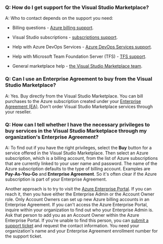 ### Q: How do I get support for the Visual Studio Marketplace?

A: Who to contact depends on the support you need:

* Billing questions - [Azure billing support](https://portal.azure.com/#blade/Microsoft_Azure_Support/HelpAndSupportBlade).

* Visual Studio subscriptions - [subscriptions support](https://visualstudio.microsoft.com/subscriptions/support).

* Help with Azure DevOps Services - [Azure DevOps Services support](https://visualstudio.microsoft.com/team-services/support-visual-studio-team-services).

* Help with Microsoft Team Foundation Server (TFS) - [TFS support](https://visualstudio.microsoft.com/team-services/tfs_support).

* General marketplace help - [the Visual Studio Marketplace team](mailto:vsmarketplace@microsoft.com).


### Q: Can I use an Enterprise Agreement to buy from the Visual Studio Marketplace?

A:	Yes. Buy directly from the Visual Studio Marketplace. You can bill purchases to the Azure subscription created under your [Enterprise Agreement (EA)](https://azure.microsoft.com/pricing/enterprise-agreement/). Don't order Visual Studio Marketplace services through your reseller.


### Q: How can I tell whether I have the necessary privileges to buy services in the Visual Studio Marketplace through my organization's Enterprise Agreement?

A: To find out if you have the right privileges, select the **Buy** button for a service offered in the Visual Studio Marketplace. Then select an Azure subscription, which is a billing account, from the list of Azure subscriptions that are currently linked to your user name and password. The name of the Azure subscription defaults to the type of billing account. Examples are **Pay-As-You-Go** and **Enterprise Agreement**. So it's often clear if the Azure subscription is part of your Enterprise Agreement.

Another approach is to try to visit the [Azure Enterprise Portal](http://ea.azure.com). If you can reach it, then you have either the Enterprise Admin or the Account Owner role. Only Account Owners can set up new Azure billing accounts in an Enterprise Agreement. If you can't access the Azure Enterprise Portal, inquire within your organization to find out who your Enterprise Admin is. Ask that person to add you as an Account Owner within the Azure Enterprise Portal. If you're unable to find this person, you can [submit a support ticket](http://aka.ms/AzureEntSupport) and request the contact information. You need your organization's name and your Enterprise Agreement enrollment number for the support ticket.
